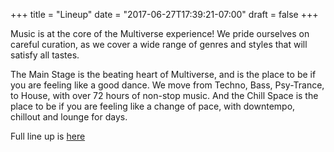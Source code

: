 +++
title = "Lineup"
date = "2017-06-27T17:39:21-07:00"
draft = false
+++

Music is at the core of the Multiverse experience! We pride ourselves on careful curation, as we cover a wide range of genres and styles that will satisfy all tastes.

The Main Stage is the beating heart of Multiverse, and is the place to be if you are feeling like a good dance. We move from Techno, Bass, Psy-Trance, to House, with over 72 hours of non-stop music. And the Chill Space is the place to be if you are feeling like a change of pace, with downtempo, chillout and lounge for days.

<!-- Lineup TBA -->

Full line up is [here](/lineup/)
